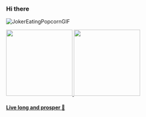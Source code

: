 ### Hi there 

![JokerEatingPopcornGIF](https://user-images.githubusercontent.com/3484230/127860638-e5c22c90-fc69-4abd-b3c9-9d6f7a014946.gif)

<div>
  <a href="https://github.com/pjmalva">
  <img height="180em" src="https://github-readme-stats.vercel.app/api?username=pjmalva&show_icons=true&theme=radical&include_all_commits=true&count_private=true"/>
  <img height="180em" src="https://github-readme-stats.vercel.app/api/top-langs/?username=pjmalva&layout=compact&langs_count=10&theme=radical"/>
</div>

#### Live long and prosper 🖖
